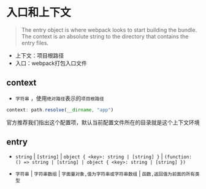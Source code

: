 # 入口和上下文

> The entry object is where webpack looks to start building the bundle. The context is an absolute string to the directory that contains the entry files.

- 上下文：项目根路径
- 入口：webpack打包入口文件

## context

- `字符串` ，使用`绝对路径`表示的`项目根路径`  

```js
context: path.resolve(__dirname, "app")
```

官方推荐我们指出这个配置项，默认当前配置文件所在的目录就是这个上下文环境

## entry

- `string` | `[string]` | `object { <key>: string | [string] }` | `(function: () => string | [string] | object { <key>: string | [string] })`

- `字符串` | `字符串数组` | `字面量对象,值为字符串或字符串数组` | `函数,返回值为前面的所有类型`